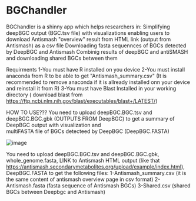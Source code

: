 # BGChandler
BGChandler is a shinny app which helps researchers in:
 Simplifying deepBGC output (BGC.tsv file)  with visualizations
 enabling users to download Antismash "overview" result from HTML link (output from Antismash) as a csv file
 Downloading fasta sequennces of BGCs detected by DeepBGC and Antismash
 Combinig results of deepBGC and antiSMASH and downloading shared BGCs between them
 
 Requirments
 1-You must have R installed on you device 
 2-You must install anaconda from R to be able to get "Antismash_summary.csv" (It is recommended to remove anaconda if it is allready installed onn your device and reinstall it from R)
 3-You must have Blast Installed in your working directory ( download blast from https://ftp.ncbi.nlm.nih.gov/blast/executables/blast+/LATEST/)
 
 
 HOW TO USE??? You need to upload deepBGC.BGC.tsv and  deepBGC.BGC.gbk (OUTPUTS FROM DeepBGC) to get a summary of DeepBGC output with visualization and  
 multiFASTA file of BGCs detecteed by DeepBGC (DeepBGC.FASTA)
 
 ![image](https://user-images.githubusercontent.com/53595110/198819744-c7f87142-78d1-406d-b1f3-a8079c971b78.png)

 You need to upload deepBGC.BGC.tsv and  deepBGC.BGC.gbk, whole_genome.fasta, LINK to Antismash HTML output (like that https://antismash.secondarymetabolites.org/upload/example/index.html), DeepBGC.FASTA to get the following files:
 1-Antismash_summary.csv (it is the same content of antismash overview page in csv format)
 2-Antismash.fasta (fasta sequence of Antismash BGCs)
 3-Shared.csv (shared BGCs between Deepbgc and Antismash)
